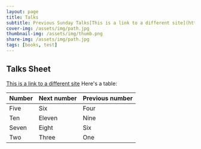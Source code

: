 ```yaml
---
layout: page
title: Talks
subtitle: Previous Sunday Talks[This is a link to a different site](https://deanattali.com/)
cover-img: /assets/img/path.jpg
thumbnail-img: /assets/img/thumb.png
share-img: /assets/img/path.jpg
tags: [books, test]
---
```


## Talks Sheet

[This is a link to a different site](https://deanattali.com/)
Here's a table:

| Number | Next number | Previous number |
| :------ |:--- | :--- |
| Five | Six | Four |
| Ten | Eleven | Nine |
| Seven | Eight | Six |
| Two | Three | One |
